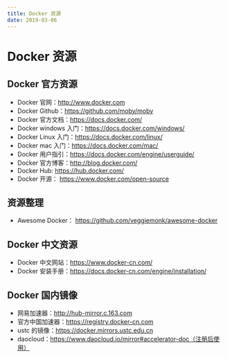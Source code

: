 ```yaml
---
title: Docker 资源
date: 2019-03-06
---
```


# Docker 资源

## Docker 官方资源

- Docker 官网：http://www.docker.com
- Docker Github：https://github.com/moby/moby
- Docker 官方文档：https://docs.docker.com/
- Docker windows 入门：https://docs.docker.com/windows/
- Docker Linux 入门：https://docs.docker.com/linux/
- Docker mac 入门：https://docs.docker.com/mac/
- Docker 用户指引：https://docs.docker.com/engine/userguide/
- Docker 官方博客：http://blog.docker.com/
- Docker Hub: https://hub.docker.com/
- Docker 开源： https://www.docker.com/open-source

## 资源整理

- Awesome Docker： https://github.com/veggiemonk/awesome-docker

## Docker 中文资源

- Docker 中文网站：https://www.docker-cn.com/
- Docker 安装手册：https://docs.docker-cn.com/engine/installation/

## Docker 国内镜像

- 网易加速器：http://hub-mirror.c.163.com
- 官方中国加速器：https://registry.docker-cn.com
- ustc 的镜像：https://docker.mirrors.ustc.edu.cn
- daocloud：https://www.daocloud.io/mirror#accelerator-doc（注册后使用）
